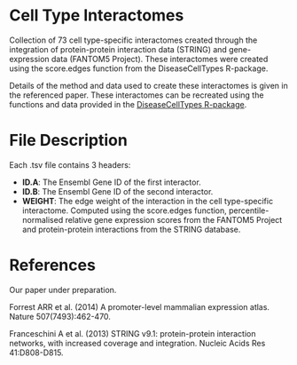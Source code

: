 Cell Type Interactomes
===

Collection of 73 cell type-specific interactomes created through the integration of protein-protein interaction data (STRING) and gene-expression data (FANTOM5 Project). These interactomes were created using the score.edges function from the DiseaseCellTypes R-package.

Details of the method and data used to create these interactomes is given in the referenced paper. These interactomes can be recreated using the functions and data provided in the [DiseaseCellTypes R-package](http://alexjcornish.github.io/DiseaseCellTypes "DiseaseCellTypes").


File Description
===========

Each .tsv file contains 3 headers:
- **ID.A**: The Ensembl Gene ID of the first interactor.
- **ID.B**: The Ensembl Gene ID of the second interactor.
- **WEIGHT**: The edge weight of the interaction in the cell type-specific interactome. Computed using the score.edges function, percentile-normalised relative gene expression scores from the FANTOM5 Project and protein-protein interactions from the STRING database.


References
===========

Our paper under preparation.

Forrest ARR et al. (2014) A promoter-level mammalian expression atlas. Nature 507(7493):462-470.

Franceschini A et al. (2013) STRING v9.1: protein-protein interaction networks, with increased coverage and integration. Nucleic Acids Res 41:D808-D815.
